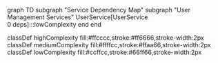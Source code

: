 graph TD
  subgraph "Service Dependency Map"
    subgraph "User Management Services"
      UserService[UserService<br/>0 deps]:::lowComplexity
    end
  end


  classDef highComplexity fill:#ffcccc,stroke:#ff6666,stroke-width:2px
  classDef mediumComplexity fill:#ffffcc,stroke:#ffaa66,stroke-width:2px
  classDef lowComplexity fill:#ccffcc,stroke:#66ff66,stroke-width:2px
